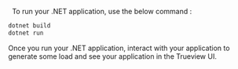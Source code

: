 &nbsp;
To run your .NET application, use the below command :

```bash
dotnet build
dotnet run
```

Once you run your .NET application, interact with your application to generate some load and see your application in the Trueview UI.

